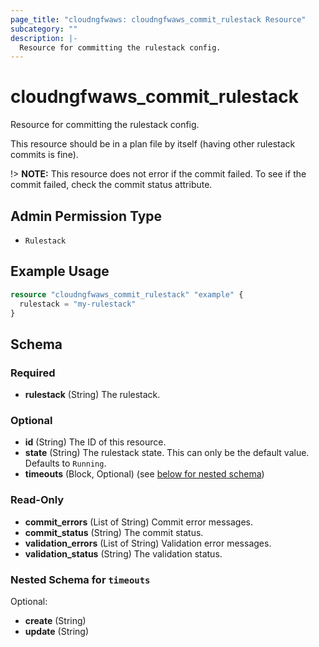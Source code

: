 ```yaml
---
page_title: "cloudngfwaws: cloudngfwaws_commit_rulestack Resource"
subcategory: ""
description: |-
  Resource for committing the rulestack config.
---
```


# cloudngfwaws_commit_rulestack

Resource for committing the rulestack config.

This resource should be in a plan file by itself (having other
rulestack commits is fine).

!> **NOTE:** This resource does not error if the commit failed.  To see if the
commit failed, check the commit status attribute.


## Admin Permission Type

* `Rulestack`


## Example Usage

```terraform
resource "cloudngfwaws_commit_rulestack" "example" {
  rulestack = "my-rulestack"
}
```


<!-- schema generated by tfplugindocs -->
## Schema

### Required

- **rulestack** (String) The rulestack.

### Optional

- **id** (String) The ID of this resource.
- **state** (String) The rulestack state. This can only be the default value. Defaults to `Running`.
- **timeouts** (Block, Optional) (see [below for nested schema](#nestedblock--timeouts))

### Read-Only

- **commit_errors** (List of String) Commit error messages.
- **commit_status** (String) The commit status.
- **validation_errors** (List of String) Validation error messages.
- **validation_status** (String) The validation status.

<a id="nestedblock--timeouts"></a>
### Nested Schema for `timeouts`

Optional:

- **create** (String)
- **update** (String)
